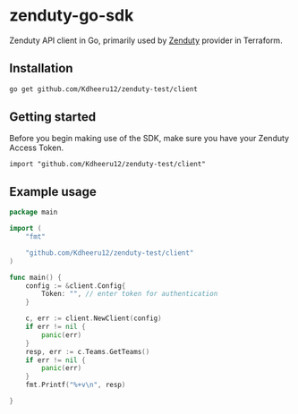 # zenduty-go-sdk
 Zenduty API client in Go, primarily used by [Zenduty](https://github.com/Kdheeru12/terraform-zenduty) provider in Terraform.
 
 ## Installation
```bash
go get github.com/Kdheeru12/zenduty-test/client
```


## Getting started
Before you begin making use of the SDK, make sure you have your Zenduty Access Token.

```
import "github.com/Kdheeru12/zenduty-test/client"

```

## Example usage
```go
package main

import (
	"fmt"

	"github.com/Kdheeru12/zenduty-test/client"
)

func main() {
	config := &client.Config{
		Token: "", // enter token for authentication
	}

	c, err := client.NewClient(config)
	if err != nil {
		panic(err)
	}
	resp, err := c.Teams.GetTeams()
	if err != nil {
		panic(err)
	}
	fmt.Printf("%+v\n", resp)

}


```

